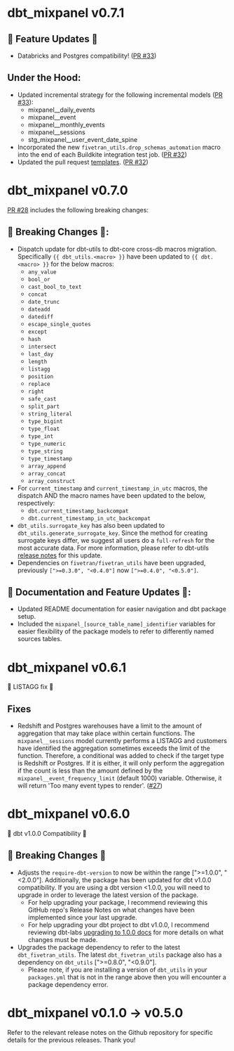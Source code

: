 # dbt_mixpanel v0.7.1
## 🎉 Feature Updates 🎉
- Databricks and Postgres compatibility! ([PR #33](https://github.com/fivetran/dbt_mixpanel/pull/33))

## Under the Hood:
- Updated incremental strategy for the following incremental models ([PR #33](https://github.com/fivetran/dbt_mixpanel/pull/33)):
    - mixpanel__daily_events
    - mixpanel__event
    - mixpanel__monthly_events
    - mixpanel__sessions
    - stg_mixpanel__user_event_date_spine
- Incorporated the new `fivetran_utils.drop_schemas_automation` macro into the end of each Buildkite integration test job. ([PR #32](https://github.com/fivetran/dbt_mixpanel/pull/32))
- Updated the pull request [templates](/.github). ([PR #32](https://github.com/fivetran/dbt_mixpanel/pull/32))

# dbt_mixpanel v0.7.0
[PR #28](https://github.com/fivetran/dbt_mixpanel/pull/28) includes the following breaking changes:
## 🚨 Breaking Changes 🚨:
- Dispatch update for dbt-utils to dbt-core cross-db macros migration. Specifically `{{ dbt_utils.<macro> }}` have been updated to `{{ dbt.<macro> }}` for the below macros:
    - `any_value`
    - `bool_or`
    - `cast_bool_to_text`
    - `concat`
    - `date_trunc`
    - `dateadd`
    - `datediff`
    - `escape_single_quotes`
    - `except`
    - `hash`
    - `intersect`
    - `last_day`
    - `length`
    - `listagg`
    - `position`
    - `replace`
    - `right`
    - `safe_cast`
    - `split_part`
    - `string_literal`
    - `type_bigint`
    - `type_float`
    - `type_int`
    - `type_numeric`
    - `type_string`
    - `type_timestamp`
    - `array_append`
    - `array_concat`
    - `array_construct`
- For `current_timestamp` and `current_timestamp_in_utc` macros, the dispatch AND the macro names have been updated to the below, respectively:
    - `dbt.current_timestamp_backcompat`
    - `dbt.current_timestamp_in_utc_backcompat`
- `dbt_utils.surrogate_key` has also been updated to `dbt_utils.generate_surrogate_key`. Since the method for creating surrogate keys differ, we suggest all users do a `full-refresh` for the most accurate data. For more information, please refer to dbt-utils [release notes](https://github.com/dbt-labs/dbt-utils/releases) for this update.
- Dependencies on `fivetran/fivetran_utils` have been upgraded, previously `[">=0.3.0", "<0.4.0"]` now `[">=0.4.0", "<0.5.0"]`.

## 🎉 Documentation and Feature Updates 🎉:
- Updated README documentation for easier navigation and dbt package setup.
- Included the `mixpanel_[source_table_name]_identifier` variables for easier flexibility of the package models to refer to differently named sources tables.

# dbt_mixpanel v0.6.1
🎉 LISTAGG fix 🎉
## Fixes
- Redshift and Postgres warehouses have a limit to the amount of aggregation that may take place within certain functions. The `mixpanel__sessions` model currently performs a LISTAGG and customers have identified the aggregation sometimes exceeds the limit of the function. Therefore, a conditional was added to check if the target type is Redshift or Postgres. If it is either, it will only perform the aggregation if the count is less than the amount defined by the `mixpanel__event_frequency_limit` (default 1000) variable. Otherwise, it will return 'Too many event types to render'. ([#27](https://github.com/fivetran/dbt_mixpanel/pull/27))
# dbt_mixpanel v0.6.0
🎉 dbt v1.0.0 Compatibility 🎉
## 🚨 Breaking Changes 🚨
- Adjusts the `require-dbt-version` to now be within the range [">=1.0.0", "<2.0.0"]. Additionally, the package has been updated for dbt v1.0.0 compatibility. If you are using a dbt version <1.0.0, you will need to upgrade in order to leverage the latest version of the package.
  - For help upgrading your package, I recommend reviewing this GitHub repo's Release Notes on what changes have been implemented since your last upgrade.
  - For help upgrading your dbt project to dbt v1.0.0, I recommend reviewing dbt-labs [upgrading to 1.0.0 docs](https://docs.getdbt.com/docs/guides/migration-guide/upgrading-to-1-0-0) for more details on what changes must be made.
- Upgrades the package dependency to refer to the latest `dbt_fivetran_utils`. The latest `dbt_fivetran_utils` package also has a dependency on `dbt_utils` [">=0.8.0", "<0.9.0"].
  - Please note, if you are installing a version of `dbt_utils` in your `packages.yml` that is not in the range above then you will encounter a package dependency error.

# dbt_mixpanel v0.1.0 -> v0.5.0
Refer to the relevant release notes on the Github repository for specific details for the previous releases. Thank you!
